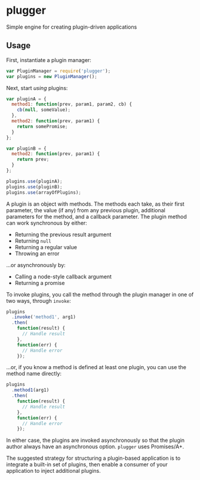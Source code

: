 # plugger

Simple engine for creating plugin-driven applications

## Usage

First, instantiate a plugin manager:

```javascript
var PluginManager = require('plugger');
var plugins = new PluginManager();
```

Next, start _using_ plugins:

```javascript
var pluginA = {
  method1: function(prev, param1, param2, cb) {
    cb(null, someValue);
  },
  method2: function(prev, param1) {
    return somePromise;
  }
};

var pluginB = {
  method2: function(prev, param1) {
    return prev;
  }
};

plugins.use(pluginA);
plugins.use(pluginB);
plugins.use(arrayOfPlugins);
```

A plugin is an object with methods. The methods each take, as their first parameter, the value (if any) from
any previous plugin, additional parameters for the method, and a callback parameter. The plugin method
can work synchronous by either:

  * Returning the previous result argument
  * Returning `null`
  * Returning a regular value
  * Throwing an error

...or asynchronously by:

  * Calling a node-style callback argument
  * Returning a promise

To invoke plugins, you call the method through the plugin manager in one of two ways, through `invoke`:

```javascript
plugins
  .invoke('method1', arg1)
  .then(
    function(result) {
      // Handle result
    },
    function(err) {
      // Handle error
    });
```

...or, if you know a method is defined at least one plugin, you can use the method name directly:


```javascript
plugins
  .method1(arg1)
  .then(
    function(result) {
      // Handle result
    },
    function(err) {
      // Handle error
    });
```

In either case, the plugins are invoked asynchronously so that the plugin author always have an asynchronous
option. `plugger` uses Promises/A+.

The suggested strategy for structuring a plugin-based application is to integrate a built-in set of plugins,
then enable a consumer of your application to inject additional plugins.
